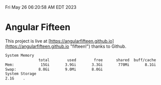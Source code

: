 Fri May 26 06:20:58 AM EDT 2023

# Angular Fifteen


This project is live at [https://angularfifteen.github.io](https://angularfifteen.github.io "fifteen!") thanks to Github.

```bash
System Memory
               total        used        free      shared  buff/cache   available
Mem:            15Gi       3.9Gi       3.3Gi       770Mi       8.1Gi        10Gi
Swap:          8.0Gi       9.0Mi       8.0Gi
System Storage
2.1G	.
```
